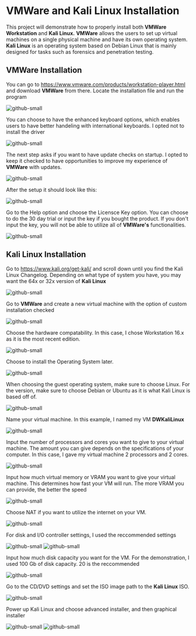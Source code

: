 # VMWare and Kali Linux Installation

This project will demonstrate how to properly install both **VMWare Workstation** and **Kali Linux.** **VMWare** allows the users to set up virtual machines on a single physical machine and have its own operating system. **Kali Linux** is an operating system based on Debian Linux that is mainly designed for tasks such as forensics and penetration testing.

## VMWare Installation

You can go to https://www.vmware.com/products/workstation-player.html and download **VMWare** from there.
Locate the installation file and run the program

![github-small](https://github.com/DerekWongso/VMWare-KaliLinux-Install/blob/main/images/vmwarepro.png)

You can choose to have the enhanced keyboard options, which enables users to have better handeling with international keyboards. I opted not to install the driver

![github-small](https://github.com/DerekWongso/VMWare-KaliLinux-Install/blob/main/images/vmwarepro2.png)

The next step asks if you want to have update checks on startup. I opted to keep it checked to have opportunities to improve my experience of **VMWare** with updates.

![github-small](https://github.com/DerekWongso/VMWare-KaliLinux-Install/blob/main/images/vmwarepro3.png)

After the setup it should look like this:

![github-small](https://github.com/DerekWongso/VMWare-KaliLinux-Install/blob/main/images/vmwarepro5.png)

Go to the Help option and choose the Licensce Key option. You can choose to do the 30 day trial or input the key if you bought the product. If you don't input the key, you will not be able to utilize all of **VMWare's** functionalities.  

![github-small](https://github.com/DerekWongso/VMWare-KaliLinux-Install/blob/main/images/key.png)


## Kali Linux Installation 

Go to https://www.kali.org/get-kali/ and scroll down until you find the Kali Linux Changelog. Depending on what type of system you have, you may want the 64x or 32x version of **Kali Linux**

![github-small](https://github.com/DerekWongso/VMWare-KaliLinux-Install/blob/main/images/kldl.png)

Go to **VMWare** and create a new virtual machine with the option of custom installation checked

![github-small](https://github.com/DerekWongso/VMWare-KaliLinux-Install/blob/main/images/custom.png)

Choose the hardware compatability. In this case, I chose Workstation 16.x as it is the most recent edition.

![github-small](https://github.com/DerekWongso/VMWare-KaliLinux-Install/blob/main/images/ws16.png)

Choose to install the Operating System later.

![github-small](https://github.com/DerekWongso/VMWare-KaliLinux-Install/blob/main/images/later.png)

When choosing the guest operating system, make sure to choose Linux. For the version, make sure to choose Debian or Ubuntu as it is what Kali Linux is based off of.

![github-small](https://github.com/DerekWongso/VMWare-KaliLinux-Install/blob/main/images/debian.png)

Name your virtual machine. In this example, I named my VM **DWKaliLinux**

![github-small](https://github.com/DerekWongso/VMWare-KaliLinux-Install/blob/main/images/vmname.png)

Input the number of processors and cores you want to give to your virtual machine. The amount you can give depends on the specifications of your computer. In this case, I gave my virtual machine 2 processors and 2 cores. 

![github-small](https://github.com/DerekWongso/VMWare-KaliLinux-Install/blob/main/images/core.png)

Input how much virtual memory or VRAM you want to give your virtual machine. This determines how fast your VM will run. The more VRAM you can provide, the better the speed

![github-small](https://github.com/DerekWongso/VMWare-KaliLinux-Install/blob/main/images/vram.png)

Choose NAT if you want to utilize the internet on your VM. 

![github-small](https://github.com/DerekWongso/VMWare-KaliLinux-Install/blob/main/images/nat.png)

For disk and I/O controller settings, I used the reccommended settings

![github-small](https://github.com/DerekWongso/VMWare-KaliLinux-Install/blob/main/images/iocon.png)
![github-small](https://github.com/DerekWongso/VMWare-KaliLinux-Install/blob/main/images/SCSI.png)

Input how much disk capacity you want for the VM. For the demonstration, I used 100 Gb of disk capacity. 20 is the reccommended 

![github-small](https://github.com/DerekWongso/VMWare-KaliLinux-Install/blob/main/images/vdisksize.png)

Go to the CD/DVD settings and set the ISO image path to the **Kali Linux** ISO.

![github-small](https://github.com/DerekWongso/VMWare-KaliLinux-Install/blob/main/images/isopath.png)

Power up Kali Linux and choose advanced installer, and then graphical installer

![github-small](https://github.com/DerekWongso/VMWare-KaliLinux-Install/blob/main/images/kalistart.png)
![github-small](https://github.com/DerekWongso/VMWare-KaliLinux-Install/blob/main/images/kalistart2.png)

